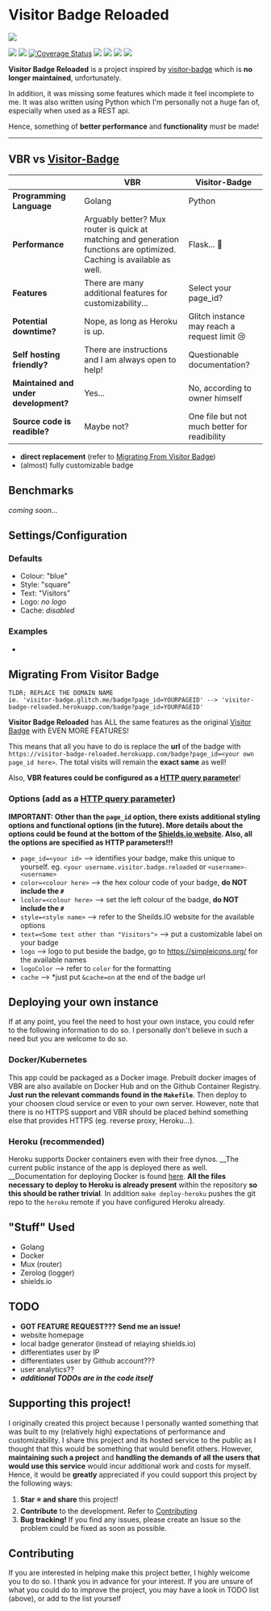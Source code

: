 # Visitor Badge Reloaded

![](https://visitor-badge-reloaded.herokuapp.com/badge?page_id=visitor-badge-reloaded-visitors&color=55acb7&style=for-the-badge&logo=Github)

[![](https://goreportcard.com/badge/github.com/Nathan13888/VisitorBadgeReloaded)](https://goreportcard.com/report/github.com/Nathan13888/VisitorBadgeReloaded)
[![](https://img.shields.io/badge/License-MIT%202.0-blue.svg)](https://github.com/Nathan13888/VisitorBadgeReloaded/blob/master/LICENSE)
[![Coverage Status](https://coveralls.io/repos/github/Nathan13888/VisitorBadgeReloaded/badge.svg?branch=master)](https://coveralls.io/github/Nathan13888/VisitorBadgeReloaded?branch=master)
![](https://img.shields.io/github/issues-raw/Nathan13888/VisitorBadgeReloaded?label=Issues)
![](https://img.shields.io/github/issues-closed-raw/Nathan13888/VisitorBadgeReloaded?label=Closed+Issues)
![](https://img.shields.io/github/issues-pr-raw/Nathan13888/VisitorBadgeReloaded?label=Open+PRs)
![](https://img.shields.io/github/issues-pr-closed-raw/Nathan13888/VisitorBadgeReloaded?label=Closed+PRs)

**Visitor Badge Reloaded** is a project inspired by [visitor-badge](https://github.com/jwenjian/visitor-badge) which is __no longer maintained__, unfortunately.

In addition, it was missing some features which made it feel incomplete to me. It was also written using Python which I'm personally not a huge fan of, especially when used as a REST api.

Hence, something of **better performance** and **functionality** *must* be made!

---

## VBR vs [Visitor-Badge](https://github.com/jwenjian/visitor-badge)
|   | VBR | Visitor-Badge |
--- | --- | ---
| **Programming Language** | Golang | Python |
| **Performance** | Arguably better? Mux router is quick at matching and generation functions are optimized. Caching is available as well. | Flask... 🤔 |
| **Features** | There are many additional features for customizability... | Select your page_id? |
| **Potential downtime?** | Nope, as long as Heroku is up. | Glitch instance may reach a request limit 😢 |
| **Self hosting friendly?** | There are instructions and I am always open to help! | Questionable documentation? |
| **Maintained and under development?** | Yes... | No, according to owner himself |
| **Source code is readible?** | Maybe not? | One file but not much better for readibility |

- **direct replacement** (refer to [Migrating From Visitor Badge](#migrating-from-visitor-badge))
- (almost) fully customizable badge

## Benchmarks
*coming soon...*

## Settings/Configuration
### Defaults
- Colour: "blue"
- Style: "square"
- Text: "Visitors"
- Logo: *no logo*
- Cache: *disabled*

### Examples
- 

## Migrating From Visitor Badge
```
TLDR; REPLACE THE DOMAIN NAME
ie. 'visitor-badge.glitch.me/badge?page_id=YOURPAGEID' --> 'visitor-badge-reloaded.herokuapp.com/badge?page_id=YOURPAGEID'
```
**Visitor Badge Reloaded** has ALL the same features as the original [Visitor Badge](https://github.com/jwenjian/visitor-badge) with EVEN MORE FEATURES!

This means that all you have to do is replace the __url__ of the badge with `https://visitor-badge-reloaded.herokuapp.com/badge?page_id=<your own page_id here>`. The total visits will remain the **exact same** as well!

Also, **VBR features could be configured as a [HTTP query parameter](https://en.wikipedia.org/wiki/Query_string)**!

### Options (add as a [HTTP query parameter](https://en.wikipedia.org/wiki/Query_string))
**IMPORTANT: Other than the `page_id` option, there exists additional styling options and functional options (in the future). More details about the options could be found at the bottom of the [Shields.io website](https://shields.io/). Also, all the options are specified as HTTP parameters!!!**
- `page_id=<your id>` --> identifies your badge, make this unique to yourself. eg. `<your username.visitor.badge.reloaded` or `<username>-<username>`
- `color=<colour here>` --> the hex colour code of your badge, **do NOT include the `#`**
- `lcolor=<colour here>` --> set the left colour of the badge, **do NOT include the `#`**
- `style=<style name>` --> refer to the Sheilds.IO website for the available options
- `text=<Some text other than "Visitors">` --> put a customizable label on your badge
- `logo` --> logo to put beside the badge, go to https://simpleicons.org/ for the available names
- `logoColor` --> refer to `color` for the formatting
- `cache` --> *just put `&cache=on` at the end of the badge url

## Deploying your own instance
If at any point, you feel the need to host your own instace, you could refer to the following information to do so. I personally don't believe in such a need but you are welcome to do so.

### Docker/Kubernetes
This app could be packaged as a Docker image. Prebuilt docker images of VBR are also available on Docker Hub and on the Github Container Registry. __Just run the relevant commands found in the `Makefile`__. Then deploy to your choosen cloud service or even to your own server. However, note that there is no HTTPS support and VBR should be placed behind something else that provides HTTPS (eg. reverse proxy, Heroku...).

### Heroku (recommended)
Heroku supports Docker containers even with their free dynos. __The current public instance of the app is deployed there as well. __Documentation for deploying Docker is found [here](https://devcenter.heroku.com/articles/build-docker-images-heroku-yml). **All the files necessary to deploy to Heroku is already present** within the repository __so this should be rather trivial__. In addition `make deploy-heroku` pushes the git repo to the `heroku` remote if you have configured Heroku already.

## "Stuff" Used
- Golang
- Docker
- Mux (router)
- Zerolog (logger)
- shields.io

## TODO
- **GOT FEATURE REQUEST???** __Send me an issue!__
- website homepage
- local badge generator (instead of relaying shields.io)
- differentiates user by IP
- differentiates user by Github account???
- user analytics??
- __*additional TODOs are in the code itself*__

## Supporting this project!
I originally created this project because I personally wanted something that was built to my (relatively high) expectations of performance and customizability. I share this project and its hosted service to the public as I thought that this would be something that would benefit others. However, __maintaining such a project__ and __handling the demands of all the users that would use this service__ would incur additional work and costs for myself. Hence, it would be **greatly** appreciated if you could support this project by the following ways:
1. **Star ⭐ and share** this project!
2. **Contribute** to the development. Refer to [Contributing](#Contributing)
3. **Bug tracking!** If you find any issues, please create an Issue so the problem could be fixed as soon as possible.

## Contributing
If you are interested in helping make this project better, I highly welcome you to do so. I thank you in advance for your interest. If you are unsure of what you could do to improve the project, you may have a look in TODO list (above), or add to the list yourself
